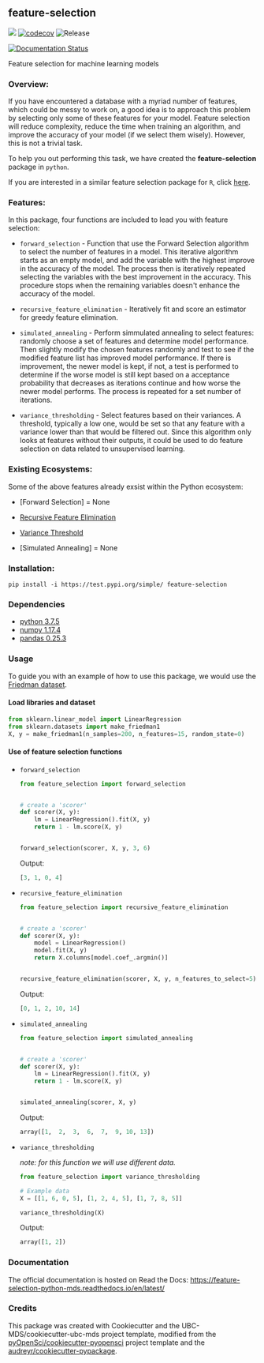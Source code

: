 ## feature-selection

![](https://github.com/UBC-MDS/feature-selection-python/workflows/build/badge.svg) [![codecov](https://codecov.io/gh/UBC-MDS/feature-selection-python/branch/master/graph/badge.svg)](https://codecov.io/gh/UBC-MDS/feature-selection-python) ![Release](https://github.com/UBC-MDS/feature-selection-python/workflows/Release/badge.svg)

[![Documentation Status](https://readthedocs.org/projects/feature-selection-python-mds/badge/?version=latest)](https://feature-selection-python-mds.readthedocs.io/en/latest/?badge=latest)

Feature selection for machine learning models

### Overview:
If you have encountered a database with a myriad number of features, which could be messy to work on, a good idea is to approach this problem by selecting only some of these features for your model. Feature selection will reduce complexity, reduce the time when training an algorithm, and improve the accuracy of your model (if we select them wisely). However, this is not a trivial task.

To help you out performing this task, we have created the **feature-selection** package in `python`.

If you are interested in a similar feature selection package for `R`, click [here](https://github.com/UBC-MDS/feature-selection-r).

### Features:
In this package, four functions are included to lead you with feature selection:

- `forward_selection` - Function that use the Forward Selection algorithm to select the number of features in a model. This iterative algorithm starts as an empty model, and add the variable with the highest improve in the accuracy of the model. The process then is iteratively repeated selecting the variables with the best improvement in the accuracy. This procedure stops when the remaining variables doesn't enhance the accuracy of the model.

- `recursive_feature_elimination` - Iteratively fit and score an estimator for greedy feature elimination.

- `simulated_annealing` - Perform simmulated annealing to select features: randomly choose a set of features and determine model performance. Then slightly modify the chosen features randomly and test to see if the modified feature list has improved model performance. If there is improvement, the newer model is kept, if not, a test is performed to determine if the worse model is still kept based on a acceptance probability that decreases as iterations continue and how worse the newer model performs. The process is repeated for a set number of iterations.

- `variance_thresholding` - Select features based on their variances. A threshold, typically a low one, would be set so that any feature with a variance lower than that would be filtered out. Since this algorithm only looks at features without their outputs, it could be used to do feature selection on data related to unsupervised learning.

### Existing Ecosystems:
Some of the above features already exsist within the Python ecosystem:

- [Forward Selection] = None

- [Recursive Feature Elimination](https://scikit-learn.org/stable/modules/generated/sklearn.feature_selection.RFE.html)

- [Variance Threshold](https://scikit-learn.org/stable/modules/generated/sklearn.feature_selection.VarianceThreshold.html)

- [Simulated Annealing] = None


### Installation:

```
pip install -i https://test.pypi.org/simple/ feature-selection
```

### Dependencies

- [python 3.7.5](https://www.python.org/downloads/release/python-375/)
- [numpy 1.17.4](https://numpy.org/)
- [pandas 0.25.3](https://pandas.pydata.org/getpandas.html)

### Usage

To guide you with an example of how to use this package, we would use the [Friedman dataset](https://scikit-learn.org/stable/modules/generated/sklearn.datasets.make_friedman1.html).

#### Load libraries and dataset

```python
from sklearn.linear_model import LinearRegression
from sklearn.datasets import make_friedman1
X, y = make_friedman1(n_samples=200, n_features=15, random_state=0)
```

#### Use of feature selection functions

- `forward_selection`

    ```python
    from feature_selection import forward_selection


    # create a 'scorer'
    def scorer(X, y):
        lm = LinearRegression().fit(X, y)
        return 1 - lm.score(X, y)


    forward_selection(scorer, X, y, 3, 6)
    ```

    Output:

    ```python
    [3, 1, 0, 4]
    ```

- `recursive_feature_elimination`

    ```python
    from feature_selection import recursive_feature_elimination


    # create a 'scorer'
    def scorer(X, y):
        model = LinearRegression()
        model.fit(X, y)
        return X.columns[model.coef_.argmin()]


    recursive_feature_elimination(scorer, X, y, n_features_to_select=5)
    ```

    Output:

    ```python
    [0, 1, 2, 10, 14]
    ```

- `simulated_annealing`

    ```python
    from feature_selection import simulated_annealing


    # create a 'scorer'
    def scorer(X, y):
        lm = LinearRegression().fit(X, y)
        return 1 - lm.score(X, y)


    simulated_annealing(scorer, X, y)
    ```

    Output:

    ```python
    array([1,  2,  3,  6,  7,  9, 10, 13])
    ```

- `variance_thresholding`

    *note: for this function we will use different data.*

    ```python
    from feature_selection import variance_thresholding

    # Example data
    X = [[1, 6, 0, 5], [1, 2, 4, 5], [1, 7, 8, 5]]

    variance_thresholding(X)
    ```

    Output:

    ```python
    array([1, 2])
    ```

### Documentation
The official documentation is hosted on Read the Docs: <https://feature-selection-python-mds.readthedocs.io/en/latest/>

### Credits
This package was created with Cookiecutter and the UBC-MDS/cookiecutter-ubc-mds project template, modified from the [pyOpenSci/cookiecutter-pyopensci](https://github.com/pyOpenSci/cookiecutter-pyopensci) project template and the [audreyr/cookiecutter-pypackage](https://github.com/audreyr/cookiecutter-pypackage).
